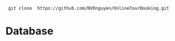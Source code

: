 ```shell
 git clone  https://github.com/NVDnguyen/OnlineTourBooking.git
```
# Database

```json

```